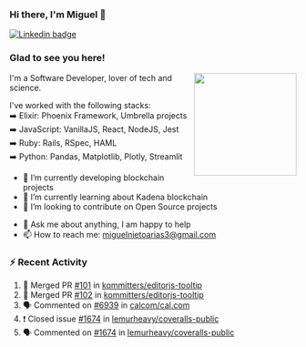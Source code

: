 ### Hi there, I'm Miguel 👋

<a href="https://linkedin.com/in/miguelnietoa/" target="_blank" rel="noopener noreferrer">
  <img src="https://img.shields.io/badge/-LinkedIn-0e76a8?style=flat-square&logo=Linkedin&logoColor=white" alt="Linkedin badge">
</a>
<!-- [![Website Badge](https://img.shields.io/badge/Website-3b5998?style=flat-square&logo=google-chrome&logoColor=white)](#notavailablenow#) 

<img src="https://i.imgur.com/tbrLrt5.gif" width=400 alt="Coding GIF" align="right"/>
-->


### Glad to see you here!
<a href="https://github.com/miguelnietoa"><img src="https://github-readme-stats-git-masterrstaa-rickstaa.vercel.app/api?username=miguelnietoa&show_icons=true&hide_border=true&count_private=true&include_all_commits=true&theme=tokyonight" height="180em" align="right"/></a>
I'm a Software Developer, lover of tech and science. 

I've worked with the following stacks:\
➡️ Elixir: Phoenix Framework, Umbrella projects\
➡️ JavaScript: VanillaJS, React, NodeJS, Jest\
➡️ Ruby: Rails, RSpec, HAML\
➡️ Python: Pandas, Matplotlib, Plotly, Streamlit

- 🔭 I’m currently developing blockchain projects
- 🌱 I’m currently learning about Kadena blockchain
- 👯 I’m looking to contribute on Open Source projects
<!-- 
- 😄 I just finished a Machine Learning course! 
- 🤔 I’m looking for help with ...
-->
- 💬 Ask me about anything, I am happy to help
- 📫 How to reach me: miguelnietoarias3@gmail.com


### ⚡ Recent Activity

<!--START_SECTION:activity-->
1. 🎉 Merged PR [#101](https://github.com/kommitters/editorjs-tooltip/pull/101) in [kommitters/editorjs-tooltip](https://github.com/kommitters/editorjs-tooltip)
2. 🎉 Merged PR [#102](https://github.com/kommitters/editorjs-tooltip/pull/102) in [kommitters/editorjs-tooltip](https://github.com/kommitters/editorjs-tooltip)
3. 🗣 Commented on [#6939](https://github.com/calcom/cal.com/issues/6939) in [calcom/cal.com](https://github.com/calcom/cal.com)
4. ❗️ Closed issue [#1674](https://github.com/lemurheavy/coveralls-public/issues/1674) in [lemurheavy/coveralls-public](https://github.com/lemurheavy/coveralls-public)
5. 🗣 Commented on [#1674](https://github.com/lemurheavy/coveralls-public/issues/1674) in [lemurheavy/coveralls-public](https://github.com/lemurheavy/coveralls-public)
<!--END_SECTION:activity-->
